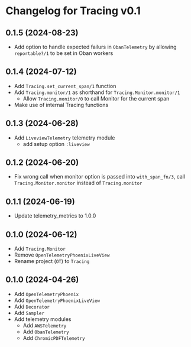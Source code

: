 # Changelog for Tracing v0.1 

## 0.1.5 (2024-08-23)

* Add option to handle expected failurs in `ObanTelemetry` by allowing `reportable?/1` to be set in Oban workers

## 0.1.4 (2024-07-12)

* Add `Tracing.set_current_span/1` function
* Add `Tracing.monitor/1` as shorthand for `Tracing.Monitor.monitor/1`
    * Allow `Tracing.monitor/0` to call Monitor for the current span
* Make use of internal Tracing functions

## 0.1.3 (2024-06-28)

* Add `LiveviewTelemetry` telemetry module
  * add setup option `:liveview`

## 0.1.2 (2024-06-20)

* Fix wrong call when monitor option is passed into `with_span_fn/3`, call `Tracing.Monitor.monitor` instead of
  `Tracing.monitor`

## 0.1.1 (2024-06-19)

* Update telemetry_metrics to 1.0.0

## 0.1.0 (2024-06-12)

* Add `Tracing.Monitor`
* Remove `OpenTelemetryPhoenixLiveView`
* Rename project (`OT`) to `Tracing`

## 0.1.0 (2024-04-26)

* Add `OpenTelemetryPhoenix`
* Add `OpenTelemetryPhoenixLiveView`
* Add `Decorator`
* Add `Sampler`
* Add telemetry modules
    * Add `AWSTelemetry`
    * Add `ObanTelemetry`
    * Add `ChromicPDFTelemetry`

